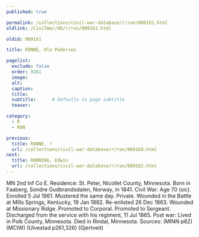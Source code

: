 ```yaml
---
published: true

permalink: /collections/civil-war-database/r/ron/009161.html
oldlink: /CivilWar/db/r/ron/009161.html

oldid: 009161

title: RONNE, Ole Pedersen

pagelist:
  exclude: false
  order: 9161
  image: 
  alt:
  caption:
  title:
  subtitle:      # Defaults to page subtitle
  teaser:

category: 
  - R 
  - RON

previous:
  title: RONNE, ?
  url: /collections/civil-war-database/r/ron/009160.html  
next:
  title: RONNING, Edwin
  url: /collections/civil-war-database/r/ron/009162.html   
---
```

MN 2nd Inf Co E. Residence: St. Peter, Nicollet County, Minnesota. Born in Faaberg, Sondre Gudbrandsdalen, Norway, in 1841. Civil War: Age 70 (sic). Enrolled 5 Jul 1861. Mustered the same day. Private. Wounded in the Battle at Mills Springs, Kentucky, 19 Jan 1862. Re-enlisted 26 Dec 1863. Wounded at Missionary Ridge. Promoted to Corporal. Promoted to Sergeant. Discharged from the service with his regiment, 11 Jul 1865. Post war: Lived in Polk County, Minnesota. Died in Rindal, Minnesota. Sources: (MINN p82) (MCIW) (Ulvestad p261,326) (Gjertveit)